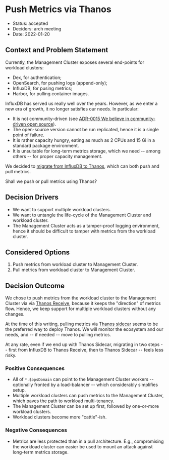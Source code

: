 # Push Metrics via Thanos

* Status: accepted
* Deciders: arch meeting
* Date: 2022-01-20

## Context and Problem Statement

Currently, the Management Cluster exposes several end-points for workload clusters:

* Dex, for authentication;
* OpenSearch, for pushing logs (append-only);
* InfluxDB, for pusing metrics;
* Harbor, for pulling container images.

InfluxDB has served us really well over the years. However, as we enter a new era of growth, it no longer satisfies our needs. In particular:

* It is not community-driven (see [ADR-0015 We believe in community-driven open source](0015-we-believe-in-community-driven-open-source.md)).
* The open-source version cannot be run replicated, hence it is a single point of failure.
* It is rather capacity hungry, eating as much as 2 CPUs and 15 Gi in a standard package environment.
* It is unsuitable for long-term metrics storage, which we need -- among others -- for proper capacity management.

We decided to [migrate from InfluxDB to Thanos](https://github.com/elastisys/compliantkubernetes/commit/61ddf81430dc542cf0bed96708a90f3b63ff0ed2), which can both push and pull metrics.

Shall we push or pull metrics using Thanos?

## Decision Drivers

* We want to support multiple workload clusters.
* We want to untangle the life-cycle of the Management Cluster and workload cluster.
* The Management Cluster acts as a tamper-proof logging environment, hence it should be difficult to tamper with metrics from the workload cluster.

## Considered Options

1. Push metrics from workload cluster to Management Cluster.
1. Pull metrics from workload cluster to Management Cluster.

## Decision Outcome

We chose to push metrics from the workload cluster to the Management Cluster via
via [Thanos Receive](https://thanos.io/tip/components/receive.md/),
because it keeps the "direction" of metrics flow.
Hence, we keep support for multiple workload clusters without any changes.

At the time of this writing, pulling metrics via [Thanos sidecar](https://thanos.io/tip/thanos/quick-tutorial.md/#components) seems to be the preferred way to deploy Thanos. We will monitor the ecosystem and our needs, and -- if needed -- move to pulling metrics.

At any rate, even if we end up with Thanos Sidecar, migrating in two steps -- first from InfluxDB to Thanos Receive, then to Thanos Sidecar -- feels less risky.

### Positive Consequences

* All of `*.$opsDomain` can point to the Management Cluster workers -- optionally fronted by a load-balancer -- which considerably simplifies setup.
* Multiple workload clusters can push metrics to the Management Cluster, which paves the path to workload multi-tenancy.
* The Management Cluster can be set up first, followed by one-or-more workload clusters.
* Workload clusters become more "cattle"-ish.

### Negative Consequences

* Metrics are less protected than in a pull architecture. E.g., compromising the workload cluster can easier be used to mount an attack against long-term metrics storage.
